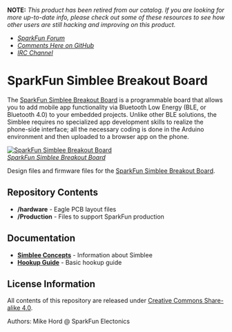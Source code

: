 **NOTE:** *This product has been retired from our catalog. If you are looking for more up-to-date info, please check out some of these resources to see how other users are still hacking and improving on this product.*
* *[SparkFun Forum](https://forum.sparkfun.com/)*
* *[Comments Here on GitHub](https://github.com/sparkfun/SparkFun_Simblee_Breakout_Board/issues)*
* *[IRC Channel](https://www.sparkfun.com/news/263)*

SparkFun Simblee Breakout Board
==================

The [SparkFun Simblee Breakout Board](https://www.sparkfun.com/products/13632) is a programmable board that allows you to add mobile app functionality via Bluetooth Low Energy (BLE, or Bluetooth 4.0) to your embedded projects. Unlike other BLE solutions, the Simblee requires no specialized app development skills to realize the phone-side interface; all the necessary coding is done in the Arduino environment and then uploaded to a browser app on the phone.

[![SparkFun Simblee Breakout Board](https://cdn.sparkfun.com//assets/parts/1/1/0/2/1/13632-01.jpg)  
*SparkFun Simblee Breakout Board*](https://www.sparkfun.com/products/13632)

Design files and firmware files for the [SparkFun Simblee Breakout Board](https://www.sparkfun.com/products/13632).

Repository Contents
-------------------

* **/hardware** - Eagle PCB layout files
* **/Production** - Files to support SparkFun production

Documentation
--------------
* **[Simblee Concepts](https://learn.sparkfun.com/tutorials/simblee-concepts)** - Information about Simblee
* **[Hookup Guide](https://learn.sparkfun.com/tutorials/simblee-breakout-board-hookup-guide)** - Basic hookup guide


License Information
-------------------

All contents of this repository are released under [Creative Commons Share-alike 4.0](http://creativecommons.org/licenses/by-sa/4.0/).

Authors: Mike Hord @ SparkFun Electonics
